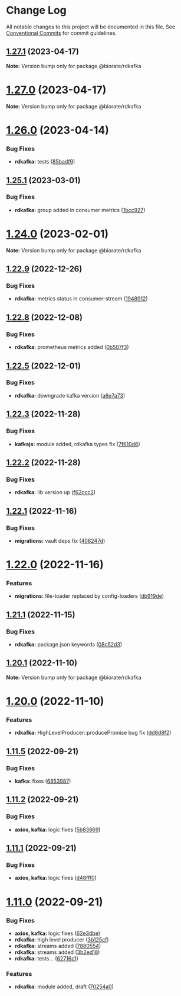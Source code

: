 # Change Log

All notable changes to this project will be documented in this file.
See [Conventional Commits](https://conventionalcommits.org) for commit guidelines.

## [1.27.1](https://github.com/biorate/core/compare/v1.27.0...v1.27.1) (2023-04-17)

**Note:** Version bump only for package @biorate/rdkafka





# [1.27.0](https://github.com/biorate/core/compare/v1.26.0...v1.27.0) (2023-04-17)

**Note:** Version bump only for package @biorate/rdkafka





# [1.26.0](https://github.com/biorate/core/compare/v1.25.5...v1.26.0) (2023-04-14)


### Bug Fixes

* **rdkafka:** tests ([85badf9](https://github.com/biorate/core/commit/85badf9310f98f7c7e6738ef489adaf26567271a))





## [1.25.1](https://github.com/biorate/core/compare/v1.25.0...v1.25.1) (2023-03-01)


### Bug Fixes

* **rdkafka:** group added in consumer metrics ([1bcc927](https://github.com/biorate/core/commit/1bcc9270eacad1a7079e1749eeb63d6d35170056))





# [1.24.0](https://github.com/biorate/core/compare/v1.23.2...v1.24.0) (2023-02-01)

**Note:** Version bump only for package @biorate/rdkafka





## [1.22.9](https://github.com/biorate/core/compare/v1.22.8...v1.22.9) (2022-12-26)


### Bug Fixes

* **rdkafka:** metrics status in consumer-stream ([1948912](https://github.com/biorate/core/commit/1948912129b0405bd8282d2320b4c545e85434c0))





## [1.22.8](https://github.com/biorate/core/compare/v1.22.7...v1.22.8) (2022-12-08)


### Bug Fixes

* **rdkafka:** prometheus metrics added ([0b507f3](https://github.com/biorate/core/commit/0b507f3990cd62dc6fed230a4c328a6dacc5c369))





## [1.22.5](https://github.com/biorate/core/compare/v1.22.4...v1.22.5) (2022-12-01)


### Bug Fixes

* **rdkafka:** downgrade kafka version ([a6e7a73](https://github.com/biorate/core/commit/a6e7a73e5bb0924d7f6940ca92f31f37a4a7aea5))





## [1.22.3](https://github.com/biorate/core/compare/v1.22.2...v1.22.3) (2022-11-28)


### Bug Fixes

* **kafkajs:** module added, rdkafka types fix ([7f610d6](https://github.com/biorate/core/commit/7f610d62105764bc97b3bc912332eca1f29286f4))





## [1.22.2](https://github.com/biorate/core/compare/v1.22.1...v1.22.2) (2022-11-28)


### Bug Fixes

* **rdkafka:** lib version up ([f62ccc2](https://github.com/biorate/core/commit/f62ccc28b62b2183709c580b13a1b4c2f4b53bc7))





## [1.22.1](https://github.com/biorate/core/compare/v1.22.0...v1.22.1) (2022-11-16)


### Bug Fixes

* **migrations:** vault deps fix ([408247d](https://github.com/biorate/core/commit/408247dc81134136b0ed5fb79b933882085f9bde))





# [1.22.0](https://github.com/biorate/core/compare/v1.21.2...v1.22.0) (2022-11-16)


### Features

* **migrations:** file-loader replaced by config-loaders ([db919de](https://github.com/biorate/core/commit/db919de255ca96cf270726828a1e30d77fa63bad))





## [1.21.1](https://github.com/biorate/core/compare/v1.21.0...v1.21.1) (2022-11-15)


### Bug Fixes

* **rdkafka:** package.json keywords ([08c52d3](https://github.com/biorate/core/commit/08c52d3ebf9eef609b685f4007da1da5609b8444))





## [1.20.1](https://github.com/biorate/core/compare/v1.20.0...v1.20.1) (2022-11-10)

**Note:** Version bump only for package @biorate/rdkafka





# [1.20.0](https://github.com/biorate/core/compare/v1.19.1...v1.20.0) (2022-11-10)


### Features

* **rdkafka:** HighLevelProducer::producePromise bug fix ([dd8d8f2](https://github.com/biorate/core/commit/dd8d8f238ac82bb487f79c63549c62a834b63b43))





## [1.11.5](https://github.com/biorate/core/compare/v1.11.4...v1.11.5) (2022-09-21)


### Bug Fixes

* **kafka:** fixes ([6853987](https://github.com/biorate/core/commit/6853987094941b53339d0331178b1b3fab75c672))





## [1.11.2](https://github.com/biorate/core/compare/v1.11.1...v1.11.2) (2022-09-21)


### Bug Fixes

* **axios, kafka:** logic fixes ([5b83869](https://github.com/biorate/core/commit/5b8386953ce1d63783f380ca8fc36fb324a963b1))





## [1.11.1](https://github.com/biorate/core/compare/v1.11.0...v1.11.1) (2022-09-21)


### Bug Fixes

* **axios, kafka:** logic fixes ([d48fff0](https://github.com/biorate/core/commit/d48fff0ebc75566b59aff08e17372ac97b595b30))





# [1.11.0](https://github.com/biorate/core/compare/v1.10.0...v1.11.0) (2022-09-21)


### Bug Fixes

* **axios, kafka:** logic fixes ([62e3dbe](https://github.com/biorate/core/commit/62e3dbe648bc5493f07361b18764abee7464ef58))
* **rdkafka:** high level producer ([3b125cf](https://github.com/biorate/core/commit/3b125cf504947740088c5235192e405e9bf1ed3c))
* **rdkafka:** streams added ([7880554](https://github.com/biorate/core/commit/788055416cf8d012ccd4d7d03507bc049d1d32f3))
* **rdkafka:** streams added ([3b2ed18](https://github.com/biorate/core/commit/3b2ed18a967711162811775662d430aadf1304ac))
* **rdkafka:** tests... ([62716c1](https://github.com/biorate/core/commit/62716c10706e628e0cfda12b578780d9bda93e0b))


### Features

* **rdkafka:** module added, draft ([70254a0](https://github.com/biorate/core/commit/70254a0763dc1bed488639ad3a89e0b132304570))

